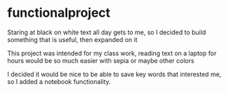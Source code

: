 # functionalproject

Staring at black on white text all day gets to me, so I decided to build something that is useful, then expanded on it

This project was intended for my class work, reading text on a laptop for hours would be so much easier with sepia or maybe other colors

I decided it would be nice to be able to save key words that interested me, so I added a notebook functionality.
